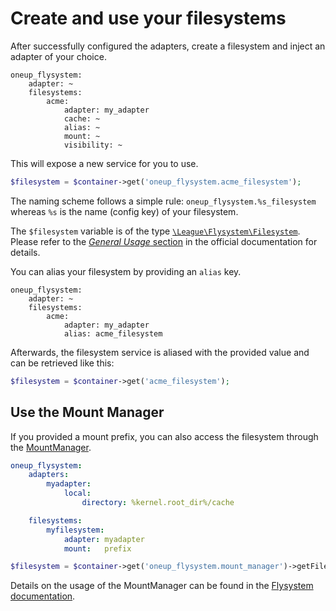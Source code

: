 # Create and use your filesystems

After successfully configured the adapters, create a filesystem and inject an adapter of your choice.

```
oneup_flysystem:
    adapter: ~
    filesystems:
        acme:
            adapter: my_adapter
            cache: ~
            alias: ~
            mount: ~
            visibility: ~
```

This will expose a new service for you to use.

```php
$filesystem = $container->get('oneup_flysystem.acme_filesystem');
```

The naming scheme follows a simple rule: `oneup_flysystem.%s_filesystem` whereas `%s` is the name (config key) of your filesystem.

The `$filesystem` variable is of the type [`\League\Flysystem\Filesystem`](https://github.com/thephpleague/flysystem/blob/master/src/Filesystem.php).
Please refer to the [*General Usage* section](http://flysystem.thephpleague.com/api/#general-usage) in the official documentation for details.

You can alias your filesystem by providing an `alias` key.

```
oneup_flysystem:
    adapter: ~
    filesystems:
        acme:
            adapter: my_adapter
            alias: acme_filesystem
```
Afterwards, the filesystem service is aliased with the provided value and can be retrieved like this:

```php
$filesystem = $container->get('acme_filesystem');
```

## Use the Mount Manager

If you provided a mount prefix, you can also access the filesystem through the [MountManager](https://github.com/thephpleague/flysystem/blob/master/src/MountManager.php).

```yml
oneup_flysystem:
    adapters:
        myadapter:
            local:
                directory: %kernel.root_dir%/cache

    filesystems:
        myfilesystem:
            adapter: myadapter
            mount:   prefix
```

```php
$filesystem = $container->get('oneup_flysystem.mount_manager')->getFilesystem('prefix');
```

Details on the usage of the MountManager can be found in the [Flysystem documentation](http://flysystem.thephpleague.com/mount-manager/).
